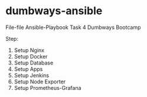 # dumbways-ansible

File-file Ansible-Playbook Task 4 Dumbways Bootcamp

Step:
1. Setup Nginx
2. Setup Docker
3. Setup Database
4. Setup Apps
5. Setup Jenkins
6. Setup Node Exporter
7. Setup Prometheus-Grafana


